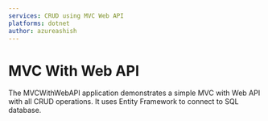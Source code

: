 ```yaml
---
services: CRUD using MVC Web API
platforms: dotnet
author: azureashish
---
```


# MVC With Web API 

The MVCWithWebAPI application demonstrates a simple MVC with Web API with all CRUD operations. It uses Entity Framework to connect to SQL database. 